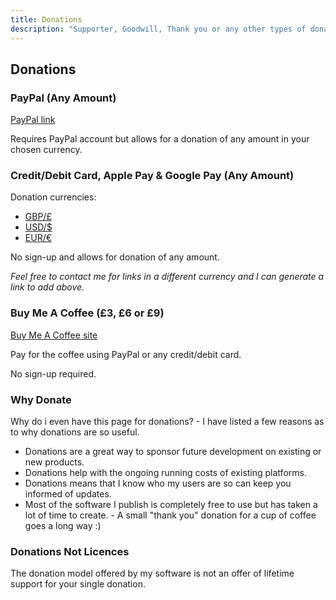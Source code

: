 ```yaml
---
title: Donations
description: "Supporter, Goodwill, Thank you or any other types of donation"
---
```


## Donations

### PayPal (Any Amount)

[PayPal link](https://www.paypal.me/BlythMeister)

Requires PayPal account but allows for a donation of any amount in your chosen currency.

### Credit/Debit Card, Apple Pay & Google Pay (Any Amount)

Donation currencies:

* [GBP/£](https://donate.stripe.com/4gw9Bzgyh0a03yo8ww)
* [USD/$](https://donate.stripe.com/aEUfZXdm5aOE7OE8wx)
* [EUR/€](https://donate.stripe.com/4gwcNLgyh9KA1qg6oq)

No sign-up and allows for donation of any amount.

_Feel free to contact me for links in a different currency and I can generate a link to add above._

### Buy Me A Coffee (£3, £6 or £9)

[Buy Me A Coffee site](https://www.buymeacoffee.com/blythmeister)

Pay for the coffee using PayPal or any credit/debit card.

No sign-up required.

### Why Donate

Why do i even have this page for donations? - I have listed a few reasons as to why donations are so useful.

* Donations are a great way to sponsor future development on existing or new products.
* Donations help with the ongoing running costs of existing platforms.
* Donations means that I know who my users are so can keep you informed of updates.
* Most of the software I publish is completely free to use but has taken a lot of time to create. - A small "thank you" donation for a cup of coffee goes a long way :)

### Donations Not Licences

The donation model offered by my software is not an offer of lifetime support for your single donation.
